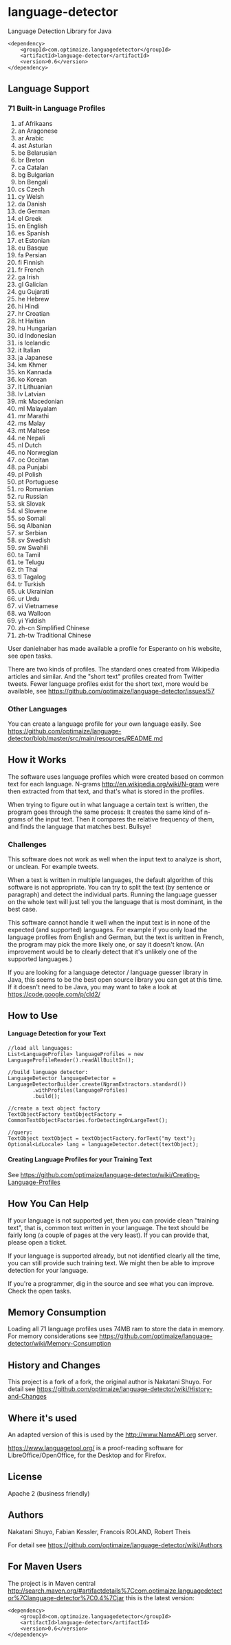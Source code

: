 # language-detector

Language Detection Library for Java

    <dependency>
        <groupId>com.optimaize.languagedetector</groupId>
        <artifactId>language-detector</artifactId>
        <version>0.6</version>
    </dependency>


## Language Support

### 71 Built-in Language Profiles

1. af Afrikaans
1. an Aragonese
1. ar Arabic
1. ast Asturian
1. be Belarusian
1. br Breton
1. ca Catalan
1. bg Bulgarian
1. bn Bengali
1. cs Czech
1. cy Welsh
1. da Danish
1. de German
1. el Greek
1. en English
1. es Spanish
1. et Estonian
1. eu Basque
1. fa Persian
1. fi Finnish
1. fr French
1. ga Irish
1. gl Galician
1. gu Gujarati
1. he Hebrew
1. hi Hindi
1. hr Croatian
1. ht Haitian
1. hu Hungarian
1. id Indonesian
1. is Icelandic
1. it Italian
1. ja Japanese
1. km Khmer
1. kn Kannada
1. ko Korean
1. lt Lithuanian
1. lv Latvian
1. mk Macedonian
1. ml Malayalam
1. mr Marathi
1. ms Malay
1. mt Maltese
1. ne Nepali
1. nl Dutch
1. no Norwegian
1. oc Occitan
1. pa Punjabi
1. pl Polish
1. pt Portuguese
1. ro Romanian
1. ru Russian
1. sk Slovak
1. sl Slovene
1. so Somali
1. sq Albanian
1. sr Serbian
1. sv Swedish
1. sw Swahili
1. ta Tamil
1. te Telugu
1. th Thai
1. tl Tagalog
1. tr Turkish
1. uk Ukrainian
1. ur Urdu
1. vi Vietnamese
1. wa Walloon
1. yi Yiddish
1. zh-cn Simplified Chinese
1. zh-tw Traditional Chinese

User danielnaber has made available a profile for Esperanto on his website, see open tasks.

There are two kinds of profiles. The standard ones created from Wikipedia articles and similar.
And the "short text" profiles created from Twitter tweets. Fewer language profiles exist for the
short text, more would be available, see https://github.com/optimaize/language-detector/issues/57

### Other Languages

You can create a language profile for your own language easily.
See https://github.com/optimaize/language-detector/blob/master/src/main/resources/README.md


## How it Works

The software uses language profiles which were created based on common text for each language.
N-grams http://en.wikipedia.org/wiki/N-gram were then extracted from that text, and that's what is stored in the profiles.

When trying to figure out in what language a certain text is written, the program goes through the same process:
It creates the same kind of n-grams of the input text. Then it compares the relative frequency of them, and finds the
language that matches best. Bullsye!


### Challenges

This software does not work as well when the input text to analyze is short, or unclean. For example tweets.

When a text is written in multiple languages, the default algorithm of this software is not appropriate.
You can try to split the text (by sentence or paragraph) and detect the individual parts. Running the language guesser
on the whole text will just tell you the language that is most dominant, in the best case.

This software cannot handle it well when the input text is in none of the expected (and supported) languages.
For example if you only load the language profiles from English and German, but the text is written in French,
the program may pick the more likely one, or say it doesn't know. (An improvement would be to clearly detect that
it's unlikely one of the supported languages.)

If you are looking for a language detector / language guesser library in Java, this seems to be the best open source
library you can get at this time. If it doesn't need to be Java, you may want to take a look at https://code.google.com/p/cld2/


## How to Use

#### Language Detection for your Text

    //load all languages:
    List<LanguageProfile> languageProfiles = new LanguageProfileReader().readAllBuiltIn();

    //build language detector:
    LanguageDetector languageDetector = LanguageDetectorBuilder.create(NgramExtractors.standard())
            .withProfiles(languageProfiles)
            .build();

    //create a text object factory
    TextObjectFactory textObjectFactory = CommonTextObjectFactories.forDetectingOnLargeText();

    //query:
    TextObject textObject = textObjectFactory.forText("my text");
    Optional<LdLocale> lang = languageDetector.detect(textObject);


#### Creating Language Profiles for your Training Text

See https://github.com/optimaize/language-detector/wiki/Creating-Language-Profiles


## How You Can Help

If your language is not supported yet, then you can provide clean "training text", that is, common text written in your
language. The text should be fairly long (a couple of pages at the very least). If you can provide that, please open
a ticket.

If your language is supported already, but not identified clearly all the time, you can still provide such training
text. We might then be able to improve detection for your language.

If you're a programmer, dig in the source and see what you can improve. Check the open tasks.


## Memory Consumption

Loading all 71 language profiles uses 74MB ram to store the data in memory.
For memory considerations see https://github.com/optimaize/language-detector/wiki/Memory-Consumption


## History and Changes

This project is a fork of a fork, the original author is Nakatani Shuyo.
For detail see https://github.com/optimaize/language-detector/wiki/History-and-Changes


## Where it's used

An adapted version of this is used by the http://www.NameAPI.org server.

https://www.languagetool.org/ is a proof-reading software for LibreOffice/OpenOffice, for the Desktop and for Firefox.



## License

Apache 2 (business friendly)



## Authors

Nakatani Shuyo, Fabian Kessler, Francois ROLAND, Robert Theis

For detail see https://github.com/optimaize/language-detector/wiki/Authors


## For Maven Users

The project is in Maven central http://search.maven.org/#artifactdetails%7Ccom.optimaize.languagedetector%7Clanguage-detector%7C0.4%7Cjar this is the latest version:

    <dependency>
        <groupId>com.optimaize.languagedetector</groupId>
        <artifactId>language-detector</artifactId>
        <version>0.6</version>
    </dependency>
